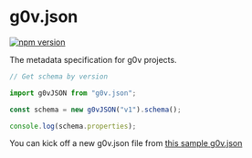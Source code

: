 # g0v.json

[![npm version](https://badge.fury.io/js/g0v.json.svg)](https://www.npmjs.com/package/g0v.json)

The metadata specification for g0v projects.

``` js
// Get schema by version

import g0vJSON from "g0v.json";

const schema = new g0vJSON("v1").schema();

console.log(schema.properties);
```

You can kick off a new g0v.json file from [this sample g0v.json](https://github.com/g0v/g0v.json/blob/master/sample-g0v.json)
